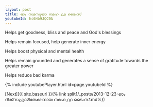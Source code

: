 ```yaml
---
layout: post
title: ഓം സമസ്യയാ നമഹ ൧൧ ടൈംസ്
youtubeId: hc6Hb9JQC9A
---
```

 
 
Helps get goodness, bliss and peace and God's blessings
 
Helps remain focused, help generate inner energy 
 
Helps boost physical and mental health 
 
Helps remain grounded and generates a sense of gratitude towards the greater power 
 
Helps reduce bad karma
 
 
 
 


{% include youtubePlayer.html id=page.youtubeId %}
 
[Next]({{ site.baseurl }}{% link  split1/_posts/2013-12-23-ഓം റിക്‌സഹ്രാമിതേക്ഷനായ നമഹ ൧൧ ടൈംസ്.md%})
 
